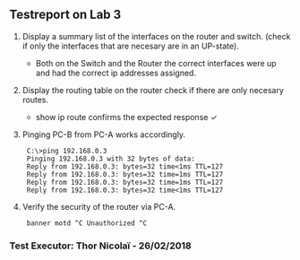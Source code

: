 ## Testreport on Lab 3

1. Display a summary list of the interfaces on the router and switch. (check if only the interfaces that are necesary are in an UP-state).

	*	Both on the Switch and the Router the correct interfaces were up and had the correct ip addresses assigned.

2.  Display the routing table on the router check if there are only necesary routes.
	*	show ip route confirms the expected response ✓

3. Pinging PC-B from PC-A works accordingly. 
	
		C:\>ping 192.168.0.3
		Pinging 192.168.0.3 with 32 bytes of data:
		Reply from 192.168.0.3: bytes=32 time<1ms TTL=127
		Reply from 192.168.0.3: bytes=32 time=1ms TTL=127
		Reply from 192.168.0.3: bytes=32 time=1ms TTL=127
		Reply from 192.168.0.3: bytes=32 time<1ms TTL=127

4. Verify the security of the router via  PC-A.
		
		banner motd ^C Unauthorized ^C

### Test Executor: Thor Nicolaï - 26/02/2018
